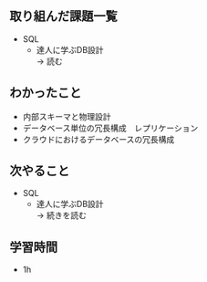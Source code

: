 ## 取り組んだ課題一覧
- SQL
  - 達人に学ぶDB設計<br>
→ 読む
## わかったこと
- 内部スキーマと物理設計
- データベース単位の冗長構成　レプリケーション
- クラウドにおけるデータベースの冗長構成
## 次やること
- SQL
  - 達人に学ぶDB設計<br>
→ 続きを読む
## 学習時間
- 1h